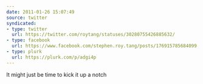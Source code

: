 ```yaml
---
date: 2011-01-26 15:07:49
source: twitter
syndicated:
- type: twitter
  url: https://twitter.com/roytang/statuses/30280755426885632/
- type: facebook
  url: https://www.facebook.com/stephen.roy.tang/posts/176915785684099
- type: plurk
  url: https://plurk.com/p/adgi4p
---
```


It might just be time to kick it up a notch